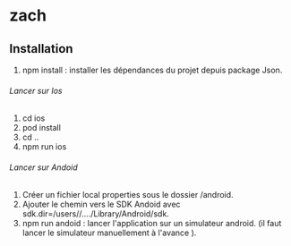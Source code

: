 # zach

## Installation 

1. npm install : installer les dépendances du projet depuis package Json.

###### Lancer sur Ios 

1. cd ios 
2. pod install
3. cd ..
4. npm run ios 

###### Lancer sur Andoid 

1. Créer un fichier local properties sous le dossier /android.
2. Ajouter le chemin vers le SDK Andoid avec sdk.dir=/users//..../Library/Android/sdk.
3. npm run andoid : lancer l'application sur un simulateur android. (il faut lancer le simulateur manuellement à l'avance ).

